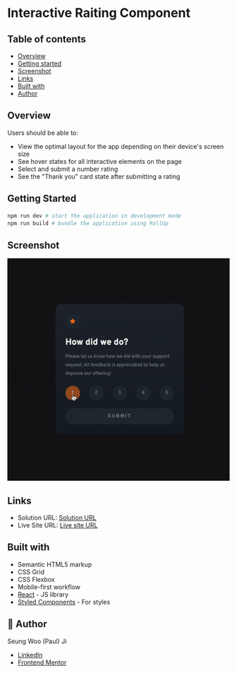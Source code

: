 # Interactive Raiting Component

## Table of contents

- [Overview](#overview)
- [Getting started](#getting-started)
- [Screenshot](#screenshot)
- [Links](#links)
- [Built with](#built-with)
- [Author](#author)

## Overview

Users should be able to:

- View the optimal layout for the app depending on their device's screen size
- See hover states for all interactive elements on the page
- Select and submit a number rating
- See the "Thank you" card state after submitting a rating

## Getting Started

```bash
npm run dev # start the application in development mode
npm run build # bundle the application using RollUp
```

## Screenshot

<img src="./demo.gif"  width="600">

## Links

- Solution URL: [Solution URL]()
- Live Site URL: [Live site URL]()

## Built with

- Semantic HTML5 markup
- CSS Grid
- CSS Flexbox
- Mobile-first workflow
- [React](https://reactjs.org/) - JS library
- [Styled Components](https://styled-components.com/) - For styles

## 🙋 Author

Seung Woo (Paul) Ji

- [LinkedIn](https://www.linkedin.com/in/seung-woo-paul-ji-8b697a193/)
- [Frontend Mentor](https://www.frontendmentor.io/profile/seungwoo-ji)
